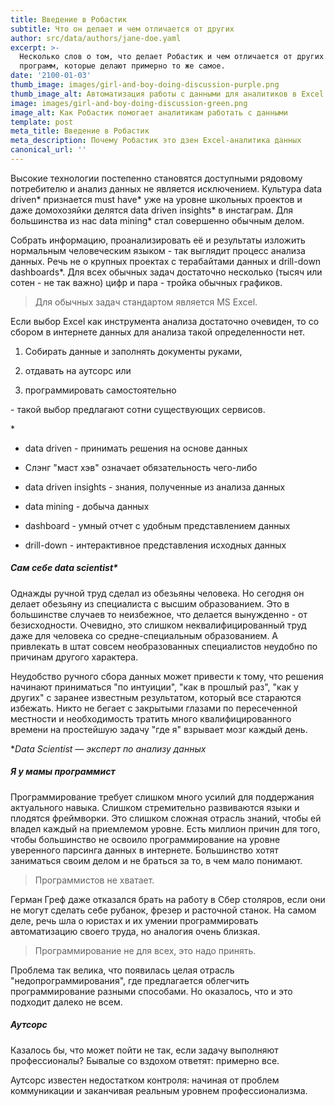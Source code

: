 ```yaml
---
title: Введение в Робастик
subtitle: Что он делает и чем отличается от других
author: src/data/authors/jane-doe.yaml
excerpt: >-
  Несколько слов о том, что делает Робастик и чем отличается от других похожих
  программ, которые делают примерно то же самое.
date: '2100-01-03'
thumb_image: images/girl-and-boy-doing-discussion-purple.png
thumb_image_alt: Автоматизация работы с данными для аналитиков в Excel
image: images/girl-and-boy-doing-discussion-green.png
image_alt: Как Робастик помогает аналитикам работать с данными
template: post
meta_title: Введение в Робастик
meta_description: Почему Робастик это дзен Excel-аналитика данных
canonical_url: ''
---
```

Высокие технологии постепенно становятся доступными рядовому потребителю и анализ данных не является исключением. Культура data driven\* признается must have\* уже на уровне школьных проектов и даже домохозяйки делятся data driven insights\* в инстаграм. Для большинства из нас data mining\* стал совершенно обычным делом.

Собрать информацию, проанализировать её и результаты изложить нормальным человеческим языком - так выглядит процесс анализа данных. Речь не о крупных проектах с терабайтами данных и drill-down dashboards\*. Для всех обычных задач достаточно несколько (тысяч или сотен - не так важно) цифр и пара - тройка обычных графиков.

> Для обычных задач стандартом является MS Excel.

Если выбор Excel как инструмента анализа достаточно очевиден, то со сбором в интернете данных для анализа такой определенности нет.

1.  Собирать данные и заполнять документы руками,

2.  отдавать на аутсорс или

3.  программировать самостоятельно

\- такой выбор предлагают сотни существующих сервисов.

\*

*   data driven - принимать решения на основе данных

*   Слэнг "маст хэв" означает обязательность чего-либо

*   data driven insights - знания, полученные из анализа данных

*   data mining - добыча данных

*   dashboard - умный отчет с удобным представлением данных

*   drill-down - интерактивное представления исходных данных





##### Сам себе data scientist\*

Однажды ручной труд сделал из обезьяны человека. Но сегодня он делает обезьяну из специалиста с высшим образованием. Это в большинстве случаев то неизбежное, что делается вынужденно - от безисходности. Очевидно, это слишком неквалифицированный труд даже для человека со средне-специальным образованием. А привлекать в штат совсем необразованных специалистов неудобно по причинам другого характера.

Неудобство ручного сбора данных может привести к тому, что решения начинают приниматься "по интуиции", "как в прошлый раз", "как у других" с заранее известным результатом, который все стараются избежать. Никто не бегает с закрытыми глазами по пересеченной местности и необходимость тратить много квалифицированного времени на простейшую задачу "где я" взрывает мозг каждый день.

\**Data Scientist — эксперт по анализу данных*

##### Я у мамы программист

Программирование требует слишком много усилий для поддержания актуального навыка. Слишком стремительно развиваются языки и плодятся фреймворки. Это слишком сложная отрасль знаний, чтобы ей владел каждый на приемлемом уровне. Есть миллион причин для того, чтобы большинство не освоило программирование на уровне уверенного парсинга данных в интернете. Большинство хотят заниматься своим делом и не браться за то, в чем мало понимают.

> Программистов не хватает.

Герман Греф даже отказался брать на работу в Сбер столяров, если они не могут сделать себе рубанок, фрезер и расточной станок. На самом деле, речь шла о юристах и их умении программировать автоматизацию своего труда, но аналогия очень близкая.

> Программирование не для всех, это надо принять.

Проблема так велика, что появилась целая отрасль "недопрограммирования", где предлагается облегчить программирование разными способами. Но оказалось, что и это подходит далеко не всем.

##### Аутсорс

Казалось бы, что может пойти не так, если задачу выполняют профессионалы? Бывалые со вздохом ответят: примерно все.

Аутсорс известен недостатком контроля: начиная от проблем коммуникации и заканчивая реальным уровнем профессионализма.
